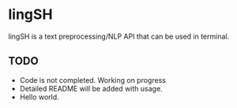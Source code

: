 # lingSH
lingSH is a text preprocessing/NLP API that can be used in terminal.

## TODO

- Code is not completed. Working on progress
- Detailed README will be added with usage.
- Hello world.